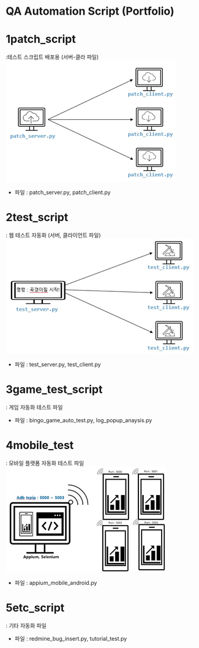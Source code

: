 # QA Automation Script (Portfolio)

# 1patch_script
:테스트 스크립트 배포용 (서버-클라 파일)
![QA_patch](patch_s_c.jpg)
- 파일 : patch_server.py, patch_client.py
# 2test_script
: 웹 테스트 자동화 (서버, 클라이언트 파일)
![QA_test](test_s_c.jpg)
- 파일 : test_server.py, test_client.py
# 3game_test_script
: 게임 자동화 테스트 파일
- 파일 : bingo_game_auto_test.py, log_popup_anaysis.py
# 4mobile_test
: 모바일 플랫폼 자동화 테스트 파일
![QA_nobile](auto_mobile.jpg)
- 파일 : appium_mobile_android.py
# 5etc_script
: 기타 자동화 파일
- 파일 : redmine_bug_insert.py, tutorial_test.py